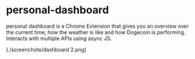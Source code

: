 # personal-dashboard
personal dashboard is a Chrome Extension that gives you an overview over the current time, how the weather is like and how Dogecoin is performing. Interacts with multiple APIs using async JS.

(./screenchots/dashboard 2.png)